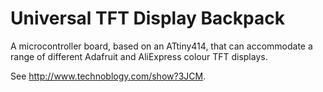 # Universal TFT Display Backpack
A microcontroller board, based on an ATtiny414, that can accommodate a range of different Adafruit and AliExpress colour TFT displays.

See <http://www.technoblogy.com/show?3JCM>.
